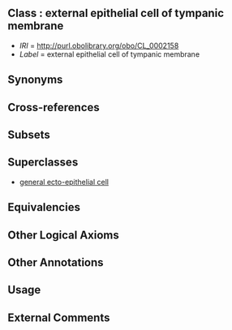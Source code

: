 
## Class : external epithelial cell of tympanic membrane

 * *IRI* = http://purl.obolibrary.org/obo/CL_0002158
 * *Label* = external epithelial cell of tympanic membrane

## Synonyms


## Cross-references


## Subsets


## Superclasses

 * [general ecto-epithelial cell](../../CL/59/CL_0002159.md)

## Equivalencies


## Other Logical Axioms


## Other Annotations


## Usage


## External Comments

